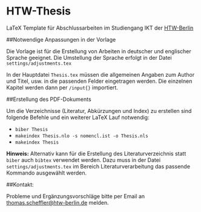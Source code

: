 # HTW-Thesis
LaTeX Template für Abschlussarbeiten im Studiengang IKT der [HTW-Berlin](https://ikt-bachelor.htw-berlin.de/)

##Notwendige Anpassungen in der Vorlage

Die Vorlage ist für die Erstellung von Arbeiten in deutscher und englischer Sprache geeignet. Die Umstellung der Sprache erfolgt in der Datei `settings/adjustments.tex`


In der Hauptdatei `Thesis.tex` müssen die allgemeinen Angaben zum Author und Titel, usw. in die passenden Felder eingetragen werden. Die einzelnen Kapitel werden dann per `/input{}` importiert.

##Erstellung des PDF-Dokuments

Um die Verzeichnisse (Literatur, Abkürzungen und Index) zu erstellen sind folgende Befehle und ein weiterer LaTeX Lauf notwendig:
  
  *   `biber Thesis`
  *   `makeindex Thesis.nlo -s nomencl.ist -o Thesis.nls`
  *   `makeindex Thesis`
  
  
**Hinweis:** Alternativ kann für die Erstellung des Literaturverzeichnis statt `biber` auch `bibtex` verwendet werden. Dazu muss in der Datei `settings/adjustments.tex` im Bereich Literaturverarbeitung das passende Kommando ausgewählt werden.

##Kontakt:

Probleme und Ergänzungsvorschläge bitte per Email an [thomas.scheffler@htw-berlin.de](mailto:thomas.scheffler@htw-berlin.de?subject=Github:%20HTW-LaTeX-Vorlage) melden.
